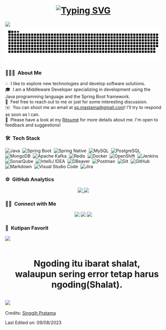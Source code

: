 <div id="user-content-toc" align="center">
  <h1>
    <a href="https://git.io/typing-svg">
      <img src="https://readme-typing-svg.herokuapp.com?font=Architects+Daughter&color=7AF79A&size=30&lines=Hey!+It's+Singgih+Pratama!;I'm+a+Middleware+Developer...;And+I'm+a+proud+Indonesian" alt="Typing SVG">
    </a>
  </h1>
</div>

<!--horizontal divider(gradiant)-->
<img src="https://user-images.githubusercontent.com/73097560/115834477-dbab4500-a447-11eb-908a-139a6edaec5c.gif">

<!--- snake -->
<div align="center">
  <a href="https://mastama.github.io/mastama/">
  <img  src="https://github.com/1999AZZAR/1999AZZAR/blob/main/resources/img/grid-snake.svg"
       alt="snake" /></a>
</div>

### 👨🏻‍💻 &nbsp;About Me

💡 &nbsp;I like to explore new technologies and develop software solutions.\
🎓 &nbsp;I am a Middleware Developer specializing in development using the Java programming language and the Spring Boot framework.\
💬 &nbsp;Feel free to reach out to me or just for some interesting discussion.\
✉️ &nbsp;You can shoot me an email at sp.mastama@gmail.com! I'll try to respond as soon as I can.\
📄 &nbsp;Please have a look at my [Résumé]() for more details about me. I'm open to feedback and suggestions!

### 🛠 &nbsp;Tech Stack

![Java](https://img.shields.io/badge/-Java-05122A?style=flat&logo=Java&logoColor=FFA518)&nbsp;
![Spring Boot](https://img.shields.io/badge/-Spring%20Boot-6DB33F?style=flat&logo=spring&logoColor=white)&nbsp;
![Spring Native](https://img.shields.io/badge/-Spring%20Native-6DB33F?style=flat&logo=spring&logoColor=white)&nbsp;
![MySQL](https://img.shields.io/badge/-MySQL-4479A1?style=flat&logo=mysql&logoColor=white)&nbsp;
![PostgreSQL](https://img.shields.io/badge/-PostgreSQL-336791?style=flat&logo=postgresql&logoColor=white)&nbsp;
![MongoDB](https://img.shields.io/badge/-MongoDB-47A248?style=flat&logo=mongodb&logoColor=white)&nbsp;
![Apache Kafka](https://img.shields.io/badge/-Apache%20Kafka-231F20?style=flat&logo=apache-kafka&logoColor=white)&nbsp;
![Redis](https://img.shields.io/badge/-Redis-DC382D?style=flat&logo=redis&logoColor=white)&nbsp;
![Docker](https://img.shields.io/badge/-Docker-2496ED?style=flat&logo=docker&logoColor=white)&nbsp;
![OpenShift](https://img.shields.io/badge/-OpenShift-EE0000?style=flat&logo=red-hat-open-shift&logoColor=white)&nbsp;
![Jenkins](https://img.shields.io/badge/-Jenkins-D24939?style=flat&logo=jenkins&logoColor=white)&nbsp;
![SonarQube](https://img.shields.io/badge/-SonarQube-4E9BCD?style=flat&logo=sonarqube&logoColor=white)&nbsp;
![IntelliJ IDEA](https://img.shields.io/badge/-IntelliJ%20IDEA-000000?style=flat&logo=intellij-idea&logoColor=white)&nbsp;
![DBeaver](https://img.shields.io/badge/-DBeaver-000000?style=flat&logo=dbeaver&logoColor=white)&nbsp;
![Postman](https://img.shields.io/badge/-Postman-FF6C37?style=flat&logo=postman&logoColor=white)&nbsp;
![Git](https://img.shields.io/badge/-Git-05122A?style=flat&logo=git)&nbsp;
![GitHub](https://img.shields.io/badge/-GitHub-05122A?style=flat&logo=github)&nbsp;
![Markdown](https://img.shields.io/badge/-Markdown-05122A?style=flat&logo=markdown)&nbsp;
![Visual Studio Code](https://img.shields.io/badge/-Visual%20Studio%20Code-05122A?style=flat&logo=visual-studio-code&logoColor=007ACC)&nbsp;
![Jira](https://img.shields.io/badge/-Jira-0052CC?style=flat&logo=Jira&logoColor=white)&nbsp;

### ⚙️ &nbsp;GitHub Analytics

<p align="center">
<a href="https://github.com/mastama">
  <img height="180em" src="https://github-readme-stats-eight-theta.vercel.app/api?username=mastama&show_icons=true&theme=algolia&include_all_commits=true&count_private=true"/>
  <img height="180em" src="https://github-readme-stats-eight-theta.vercel.app/api/top-langs/?username=mastama&layout=compact&langs_count=8&theme=algolia"/>
</a>
</p>

### 🤝🏻 &nbsp;Connect with Me

<p align="center">
<a href="https://linkedin.com/in/singgih-pratama"><img src="https://img.shields.io/badge/-Singgih%20Pratama-0077B5?style=flat&logo=Linkedin&logoColor=white"/></a>
<a href="mailto:sp.mastama@gmail.com"><img src="https://img.shields.io/badge/-sp.mastama@gmail.com-D14836?style=flat&logo=Gmail&logoColor=white"/></a>
<a href="https://instagram.com/s_mastama"><img src="https://img.shields.io/badge/-@s_mastama__-E4405F?style=flat&logo=Instagram&logoColor=white"/></a>
</p>


### 🎯 &nbsp;Kutipan Favorit
<!--horizontal divider(gradiant)-->
<img src="https://user-images.githubusercontent.com/73097560/115834477-dbab4500-a447-11eb-908a-139a6edaec5c.gif">
<div id="user-content-toc">
  <ul align="center">
    <summary><h1 style="display: inline-block">Ngoding itu ibarat shalat, walaupun sering error tetap harus ngoding(Shalat).</h1></summary>
  </ul>
</div>
<!--horizontal divider(gradiant)-->
<img src="https://user-images.githubusercontent.com/73097560/115834477-dbab4500-a447-11eb-908a-139a6edaec5c.gif">

Credits: [Singgih Pratama](https://github.com/mastama)

Last Edited on: 09/08/2023
